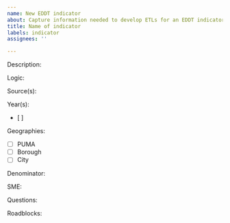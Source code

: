 ```yaml
---
name: New EDDT indicator
about: Capture information needed to develop ETLs for an EDDT indicator
title: Name of indicator
labels: indicator
assignees: ''

---
```


Description:

Logic:

Source(s):

Year(s):
- [ ]

Geographies:
- [ ] PUMA
- [ ] Borough
- [ ] City

Denominator:

SME:

Questions:

Roadblocks:
